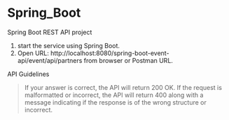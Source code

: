 # Spring_Boot

Spring Boot REST API project
1. start the service using Spring Boot.
2. Open URL:  http://localhost:8080/spring-boot-event-api/event/api/partners from browser or Postman URL.


API Guidelines

> If your answer is correct, the API will return 200 OK. 
> If the request is malformatted or incorrect, the API will return 400 along with a message indicating if the response is of the wrong structure or incorrect.
